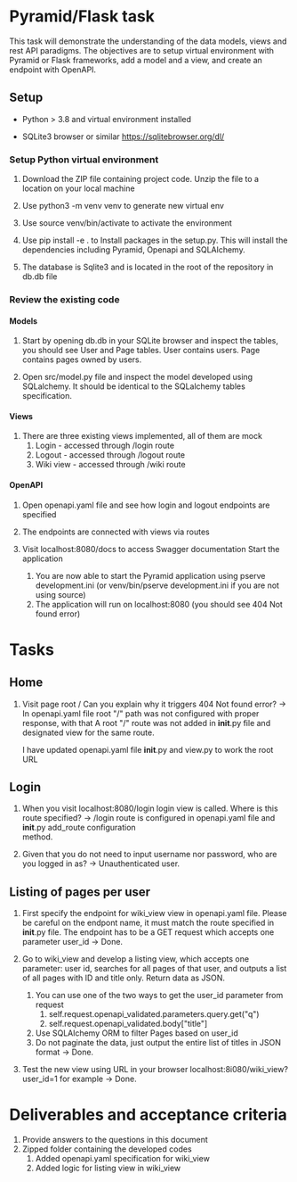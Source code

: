 # Pyramid/Flask task

This task will demonstrate the understanding of the data models, views and rest API paradigms. The objectives are to setup virtual environment with Pyramid or Flask frameworks, add a model and a view, and create an endpoint with OpenAPI.

## Setup

* Python > 3.8 and virtual environment installed

* SQLite3 browser or similar https://sqlitebrowser.org/dl/

### Setup Python virtual environment

1. Download the ZIP file containing project code. Unzip the file to a location on your local machine

2. Use python3 -m venv venv to generate new virtual env

3. Use source venv/bin/activate to activate the environment

4. Use pip install -e . to Install packages in the setup.py. This will install the dependencies including Pyramid, Openapi and SQLAlchemy.

5. The database is Sqlite3 and is located in the root of the repository in db.db file

### Review the existing code

#### Models

1. Start by opening db.db in your SQLite browser and inspect the tables, you should see User and Page tables. User contains users. Page contains pages owned by users.

2. Open src/model.py file and inspect the model developed using SQLalchemy. It should be identical to the SQLalchemy tables specification.

#### Views

1. There are three existing views implemented, all of them are mock
   1. Login - accessed through /login route
   2. Logout - accessed through /logout route
   3. Wiki view - accessed through /wiki route

#### OpenAPI

1. Open openapi.yaml file and see how login and logout endpoints are specified

2. The endpoints are connected with views via routes

3. Visit localhost:8080/docs to access Swagger documentation
Start the application
    1. You are now able to start the Pyramid application using
   pserve development.ini (or venv/bin/pserve development.ini if you are not using source)
    2. The application will run on localhost:8080 (you should see 404 Not found error)

# Tasks

## Home

1. Visit page root / Can you explain why it triggers 404 Not found error?
-> In openapi.yaml file root "/" path was not configured with proper response, with that
   A root "/" route was not added in __init__.py file and designated view for the same route.

   I have updated openapi.yaml file __init__.py and view.py to work the root URL

## Login

1. When you visit localhost:8080/login login view is called. Where is this route specified?
-> /login route is configured in openapi.yaml file and __init__.py add_route configuration      
   method.

2. Given that you do not need to input username nor password, who are you logged in as?
-> Unauthenticated user.

## Listing of pages per user

1. First specify the endpoint for wiki_view view in openapi.yaml file. Please be careful on the endpont name, it must match the route specified in __init__.py file. The endpoint has to be a GET request which accepts one parameter user_id
-> Done.

2. Go to wiki_view and develop a listing view, which accepts one parameter: user id, searches for all pages of that user, and outputs a list of all pages with ID and title only. Return data as JSON.
    1. You can use one of the two ways to get the user_id parameter from request
        1. self.request.openapi_validated.parameters.query.get("q")
        2. self.request.openapi_validated.body["title"]
    2. Use SQLAlchemy ORM to filter Pages based on user_id
    3. Do not paginate the data, just output the entire list of titles in JSON format
-> Done.

3. Test the new view using URL in your browser localhost:8i080/wiki_view?user_id=1 for example
-> Done.

# Deliverables and acceptance criteria
1. Provide answers to the questions in this document
2. Zipped folder containing the developed codes 
    1. Added openapi.yaml specification for wiki_view
    2. Added logic for listing view in wiki_view